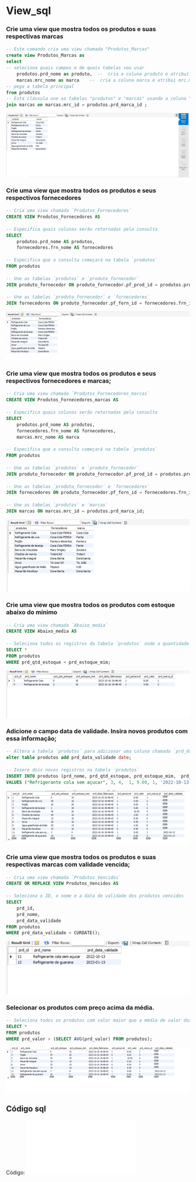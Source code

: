 # View_sql

### Crie uma view que mostra todos os produtos e suas respectivas marcas

```sql
-- Este comando cria uma view chamada "Produtos_Marcas"
create view Produtos_Marcas as 
select
-- seleciona quais campos e de quais tabelas vou usar
	produtos.prd_nome as produto,  --  cria a coluna produto e atribui o prd_nome 
	marcas.mrc_nome as marca	--  cria a coluna marca e atribui mrc.marca
-- pega a tabela principal     
from produtos
-- Esta cláusula une as tabelas "produtos" e "marcas" usando a coluna "mrc_id" como chave estrangeira.
join marcas on marcas.mrc_id = produtos.prd_marca_id ;
```
![view1](produto_marca.png)

### Crie uma view que mostra todos os produtos e seus respectivos fornecedores
```sql
-- Cria uma view chamada `Produtos_Fornecedores`
CREATE VIEW Produtos_Fornecedores AS

-- Especifica quais colunas serão retornadas pela consulta
SELECT
	produtos.prd_nome AS produtos,
	fornecedores.frn_nome AS fornecedores

-- Especifica que a consulta começará na tabela `produtos`
FROM produtos

-- Une as tabelas `produtos` e `produto_fornecedor`
JOIN produto_fornecedor ON produto_fornecedor.pf_prod_id = produtos.prd_id

-- Une as tabelas `produto_fornecedor` e `fornecedores`
JOIN fornecedores ON produto_fornecedor.pf_forn_id = fornecedores.frn_id;
```
![view2](produto_fornecedores.png)
### Crie uma view que mostra todos os produtos e seus respectivos fornecedores e marcas;

```sql
-- Cria uma view chamada `Produtos_Fornecedores_marcas`
CREATE VIEW Produtos_Fornecedores_marcas AS

-- Especifica quais colunas serão retornadas pela consulta
SELECT
	produtos.prd_nome AS produtos,
	fornecedores.frn_nome AS fornecedores,
	marcas.mrc_nome AS marca

-- Especifica que a consulta começará na tabela `produtos`
FROM produtos

-- Une as tabelas `produtos` e `produto_fornecedor`
JOIN produto_fornecedor ON produto_fornecedor.pf_prod_id = produtos.prd_id

-- Une as tabelas `produto_fornecedor` e `fornecedores`
JOIN fornecedores ON produto_fornecedor.pf_forn_id = fornecedores.frn_id

-- Une as tabelas `produtos` e `marcas`
JOIN marcas ON marcas.mrc_id = produtos.prd_marca_id;

```
![view3](produto_fornecedores_marcas.png)

### Crie uma view que mostra todos os produtos com estoque abaixo do mínimo

```sql
-- Cria uma view chamada `Abaixo_media`
CREATE VIEW Abaixo_media AS

-- Seleciona todos os registros da tabela `produtos` onde a quantidade em estoque é menor que o estoque mínimo
SELECT *
FROM produtos
WHERE prd_qtd_estoque < prd_estoque_mim;

```
![view4](abaixo_estoque.png)

### Adicione o campo data de validade. Insira novos produtos com essa informação;

```sql
-- Altera a tabela `produtos` para adicionar uma coluna chamada `prd_data_validade` do tipo `date`
alter table produtos add prd_data_validade date;

-- Insere dois novos registros na tabela `produtos`
INSERT INTO produtos (prd_nome, prd_qtd_estoque, prd_estoque_mim,  prd_perecivel, prd_valor, prd_marca_id, prd_data_validade) 
VALUES ("Refrigerante cola sem açucar", 3, 4,  1, 9.00, 1, '2022-10-13'), ("Refrigerante de guarana", 10, 5,  1, 8.50,2, '2023-01-13');
```
![view5](adicionado.png)

### Crie uma view que mostra todos os produtos e suas respectivas marcas com validade vencida;

```sql
-- Cria uma view chamada `Produtos_Vencidos`
CREATE OR REPLACE VIEW Produtos_Vencidos AS

-- Seleciona o ID, o nome e a data de validade dos produtos vencidos
SELECT
    prd_id,
    prd_nome,
    prd_data_validade
FROM produtos
WHERE prd_data_validade < CURDATE();

```
![view6](vencidos.png)

### Selecionar os produtos com preço acima da média.

```sql
-- Seleciona todos os produtos com valor maior que a média de valor dos produtos
SELECT *
FROM produtos
WHERE prd_valor > (SELECT AVG(prd_valor) FROM produtos);
```

![view7](acima_media.png)

## Código sql
Código: ![codigo](produtos.sql)
